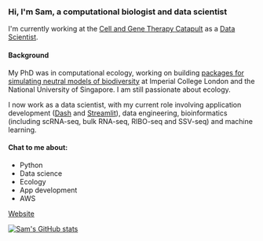 ### Hi, I'm Sam, a computational biologist and data scientist

I'm currently working at the [Cell and Gene Therapy Catapult](https://ct.catapult.org.uk/) as a [Data Scientist](https://www.linkedin.com/in/thompson-sed/).

#### Background

My PhD was in computational ecology, working on building [packages for simulating neutral models of biodiversity](https://besjournals.onlinelibrary.wiley.com/doi/10.1111/2041-210X.13451) at Imperial College London and the National University of Singapore. I am still passionate about ecology.

I now work as a data scientist, with my current role involving application development ([Dash](https://plotly.com/dash/) and [Streamlit](https://streamlit.io/)), data engineering, bioinformatics (including scRNA-seq, bulk RNA-seq, RIBO-seq and SSV-seq) and machine learning.

#### Chat to me about:

- Python
- Data science
- Ecology
- App development
- AWS


[Website](thompsonsed.co.uk)


[![Sam's GitHub stats](https://github-readme-stats.vercel.app/api?username=thompsonsed)](https://github.com/anuraghazra/github-readme-stats)


